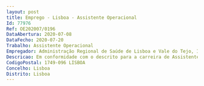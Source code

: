 ```yaml
--- 
layout: post
title: Emprego - Lisboa - Assistente Operacional
Id: 77976
Ref: OE202007/0196
DataAbertura: 2020-07-08
DataFecho: 2020-07-20
Trabalho: Assistente Operacional
Empregador: Administração Regional de Saúde de Lisboa e Vale do Tejo, I.P.
Descricao: Em conformidade com o descrito para a carreira de Assistente Operacional, conforme consta no anexo da Lei Geral do Trabalho em Funções Públicas, aprovada em anexo à Lei n.º 35 2014, de 20 de junho, e para reforço dos serviços no âmbito da atividade excecional e temporária resultante do combate à situação epidemiológica do novo Coronavirus   COVID 19.
CodigoPostal: 1749-096 LISBOA
Concelho: Lisboa
Distrito: Lisboa
--- 
```

